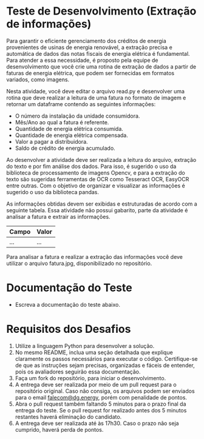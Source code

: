 # Teste de Desenvolvimento (Extração de informações)

Para garantir o eficiente gerenciamento dos créditos de energia provenientes de usinas de energia renovável, a extração precisa e automática de dados das notas fiscais de energia elétrica é fundamental. Para atender a essa necessidade, é proposto pela equipe de desenvolvimento que você crie uma rotina de extração de dados a partir de faturas de energia elétrica, que podem ser fornecidas em formatos variados, como imagens.

Nesta atividade, você deve editar o arquivo read.py e desenvolver uma rotina que deve realizar a leitura de uma fatura no formato de imagem e retornar um dataframe contendo as seguintes informações:

- O número da instalação da unidade consumidora.
- Mês/Ano ao qual a fatura é referente.
- Quantidade de energia elétrica consumida.
- Quantidade de energia elétrica compensada.
- Valor a pagar a distribuidora.
- Saldo de crédito de energia acumulado.

Ao desenvolver a atividade deve ser realizada a leitura do arquivo, extração do texto e por fim análise dos dados. Para isso, é sugerido o uso da biblioteca de processamento de imagens Opencv, e para a extração do texto são sugeridas ferramentas de OCR como Tesseract OCR, EasyOCR entre outras. Com o objetivo de organizar e visualizar as informações é sugerido o uso da biblioteca pandas. 

As informações obtidas devem ser exibidas e estruturadas de acordo com a seguinte tabela. Essa atividade não possui gabarito, parte da atividade é analisar a fatura e extrair as informações.

|    Campo    |    Valor    | 
|-------------|-------------|
|     ...     |     ...     |

Para analisar a fatura e realizar a extração das informações você deve utilizar o arquivo fatura.jpg, disponibilizado no repositório.

# Documentação do Teste

- Escreva a documentação do teste abaixo.

# Requisitos dos Desafios

1. Utilize a linguagem Python para desenvolver a solução.
2. No mesmo README, inclua uma seção detalhada que explique claramente os passos necessários para executar o código. Certifique-se de que as instruções sejam precisas, organizadas e fáceis de entender, pois os avaliadores seguirão essa documentação.
3. Faça um fork do repositório, para iniciar o desenvolvimento.
4. A entrega deve ser realizada por meio de um pull request para o repositório original. Caso não consiga, os arquivos podem ser enviados para o email falecom@dg.energy, porém com penalidade de pontos.
5. Abra o pull request também faltando 5 minutos para o prazo final da entrega do teste. Se o pull request for realizado antes dos 5 minutos restantes haverá eliminação do candidato.
6. A entrega deve ser realizada até às 17h30. Caso o prazo não seja cumprido, haverá perda de pontos.
